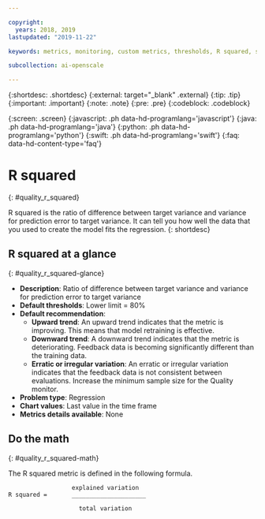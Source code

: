 ```yaml
---

copyright:
  years: 2018, 2019
lastupdated: "2019-11-22"

keywords: metrics, monitoring, custom metrics, thresholds, R squared, score, schedule, recommendation, r2

subcollection: ai-openscale

---
```


{:shortdesc: .shortdesc}
{:external: target="_blank" .external}
{:tip: .tip}
{:important: .important}
{:note: .note}
{:pre: .pre}
{:codeblock: .codeblock}

{:screen: .screen}
{:javascript: .ph data-hd-programlang='javascript'}
{:java: .ph data-hd-programlang='java'}
{:python: .ph data-hd-programlang='python'}
{:swift: .ph data-hd-programlang='swift'}
{:faq: data-hd-content-type='faq'}

# R squared
{: #quality_r_squared}

R squared is the ratio of difference between target variance and variance for prediction error to target variance. It can tell you how well the data that you used to create the model fits the regression.
{: shortdesc}

## R squared at a glance
{: #quality_r_squared-glance}

- **Description**: Ratio of difference between target variance and variance for prediction error to target variance
- **Default thresholds**: Lower limit = 80%
- **Default recommendation**:
   - **Upward trend**: An upward trend indicates that the metric is improving. This means that model retraining is effective.
   - **Downward trend**: A downward trend indicates that the metric is deteriorating. Feedback data is becoming significantly different than the training data.
   - **Erratic or irregular variation**: An erratic or irregular variation indicates that the feedback data is not consistent between evaluations. Increase the minimum sample size for the Quality monitor.
- **Problem type**: Regression
- **Chart values**: Last value in the time frame
- **Metrics details available**: None


## Do the math
{: #quality_r_squared-math}

The R squared metric is defined in the following formula.

```
                  explained variation
R squared =       _____________________

                    total variation
```